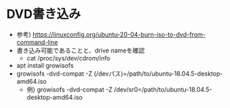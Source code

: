 # DVD書き込み

* 参考) https://linuxconfig.org/ubuntu-20-04-burn-iso-to-dvd-from-command-line
* 書き込み可能であることと、drive nameを確認
  * cat /proc/sys/dev/cdrom/info
* apt install growisofs
* growisofs -dvd-compat -Z (/devパス)=/path/to/ubuntu-18.04.5-desktop-amd64.iso
  * 例) growisofs -dvd-compat -Z /dev/sr0=/path/to/ubuntu-18.04.5-desktop-amd64.iso
